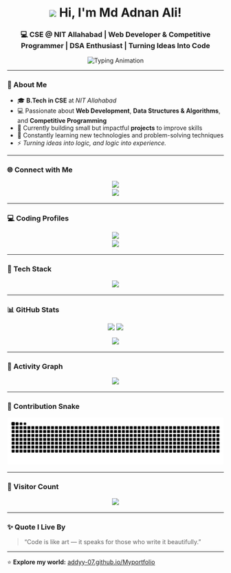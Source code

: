 <!-- Profile Header -->
<h1 align="center">
  <img src="https://emojis.slackmojis.com/emojis/images/1643514718/39083/wave-hello.gif?1643514718" width="36" /> 
  Hi, I'm <b>Md Adnan Ali</b>!
</h1>

<h3 align="center">
💻 CSE @ NIT Allahabad | Web Developer & Competitive Programmer | DSA Enthusiast | Turning Ideas Into Code
</h3>

<p align="center">
  <img src="https://readme-typing-svg.herokuapp.com?font=Fira+Code&duration=2500&pause=800&color=00FFFF&center=true&vCenter=true&width=600&lines=Full+Stack+Web+Developer;DSA+%26+Competitive+Programming+Enthusiast;Building+Projects+%26+Solving+Problems;Lifelong+Learner+%26+Tech+Explorer" alt="Typing Animation" />
</p>

---

### 🧠 About Me
- 🎓 **B.Tech in CSE** at *NIT Allahabad*  
- 💻 Passionate about **Web Development**, **Data Structures & Algorithms**, and **Competitive Programming**  
- 🔭 Currently building small but impactful **projects** to improve skills  
- 🌱 Constantly learning new technologies and problem-solving techniques  
- ⚡ *Turning ideas into logic, and logic into experience.*

---

### 🌐 Connect with Me
<p align="center">
  <a href="https://www.linkedin.com/in/adnan-ali-499504229" target="_blank">
    <img src="https://img.shields.io/badge/LinkedIn-0A66C2?style=for-the-badge&logo=linkedin&logoColor=white" />
  </a>
  <br/>
  <a href="https://addyy-07.github.io/Myportfolio/" target="_blank">
    <img src="https://img.shields.io/badge/Portfolio-000000?style=for-the-badge&logo=react&logoColor=white" />
  </a>
</p>

---

### 💻 Coding Profiles
<p align="center">
  <a href="https://leetcode.com/u/Adna9_ali/" target="_blank">
    <img src="https://img.shields.io/badge/LeetCode-FFA116?style=for-the-badge&logo=leetcode&logoColor=white" />
  </a>
  <br/>
  <a href="https://www.codechef.com/users/cosmos_estas" target="_blank">
    <img src="https://img.shields.io/badge/CodeChef-5B4638?style=for-the-badge&logo=codechef&logoColor=white" />
  </a>
</p>

---

### 🧰 Tech Stack
<p align="center">
  <img src="https://skillicons.dev/icons?i=cpp,html,css,js,react,nodejs,express,mongodb,git,github,vscode" />
</p>

---

### 📊 GitHub Stats
<p align="center">
  <img src="https://github-readme-stats.vercel.app/api?username=Addyy-07&show_icons=true&theme=tokyonight" height="180em"/>
  <img src="https://github-readme-streak-stats.herokuapp.com/?user=Addyy-07&theme=tokyonight" height="180em"/>
</p>

<p align="center">
  <img src="https://github-readme-stats.vercel.app/api/top-langs/?username=Addyy-07&layout=compact&theme=tokyonight" />
</p>

---

### 🌟 Activity Graph
<p align="center">
  <img src="https://github-readme-activity-graph.vercel.app/graph?username=Addyy-07&theme=tokyo-night" />
</p>

---

### 🐍 Contribution Snake
<p align="center">
  <img src="https://github.com/Addyy-07/Addyy-07/blob/output/snake.svg" alt="snake animation" />
</p>

---

### 👀 Visitor Count
<p align="center">
  <img src="https://komarev.com/ghpvc/?username=Addyy-07&label=Visitors&color=blueviolet&style=for-the-badge" />
</p>

---

### ✨ Quote I Live By
> “Code is like art — it speaks for those who write it beautifully.”

---

⭐ **Explore my world:** [addyy-07.github.io/Myportfolio](https://addyy-07.github.io/Myportfolio/)
